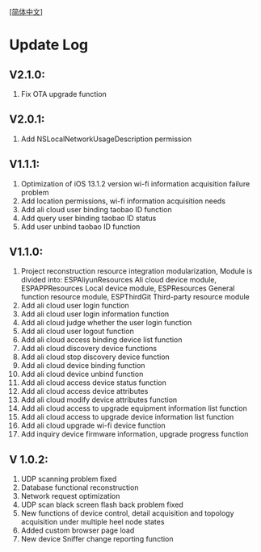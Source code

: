 
[[简体中文]](updatelog-zh-rCN.md)
# Update Log

## V2.1.0:

1. Fix OTA upgrade function

## V2.0.1:

1. Add NSLocalNetworkUsageDescription permission

## V1.1.1:

1. Optimization of iOS 13.1.2 version wi-fi information acquisition failure problem
2. Add location permissions, wi-fi information acquisition needs
3. Add ali cloud user binding taobao ID function
4. Add query user binding taobao ID status
5. Add user unbind taobao ID function


## V1.1.0:

1. Project reconstruction resource integration modularization, Module is divided into: ESPAliyunResources Ali cloud device module, ESPAPPResources Local device module, ESPResources General function resource module, ESPThirdGit Third-party resource module
2. Add ali cloud user login function
3. Add ali cloud user login information function
4. Add ali cloud judge whether the user login function
5. Add ali cloud user logout function
6. Add ali cloud access binding device list function
7. Add ali cloud discovery device functions
8. Add ali cloud stop discovery device function
9. Add ali cloud device binding function
10. Add ali cloud device unbind function
11. Add ali cloud access device status function
12. Add ali cloud access device attributes
13. Add ali cloud modify device attributes function
14. Add ali cloud access to upgrade equipment information list function
15. Add ali cloud access to upgrade device information list function
16. Add ali cloud upgrade wi-fi device function
17. Add inquiry device firmware information, upgrade progress function

## V 1.0.2:
1. UDP scanning problem fixed
2. Database functional reconstruction
3. Network request optimization
4. UDP scan black screen flash back problem fixed
5. New functions of device control, detail acquisition and topology acquisition under multiple heel node states
6. Added custom browser page load
7. New device Sniffer change reporting function
